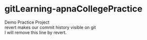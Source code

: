 # gitLearning-apnaCollegePractice

Demo Practice Project
</br>
revert makes our commit history visible on git
</br>
I will remove this line by revert.
